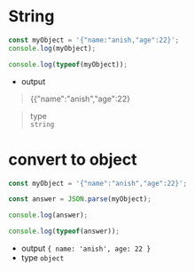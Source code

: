 # String 

```js
const myObject = '{"name:"anish,"age":22}';
console.log(myObject);

console.log(typeof(myObject));
```

- output

> {{"name":"anish","age":22}

> type  
``string``



# convert to object

```js
const myObject = '{"name":"anish","age":22}';

const answer = JSON.parse(myObject);

console.log(answer);

console.log(typeof(answer));
```

- output
``{ name: 'anish', age: 22 }``
- type 
``object``